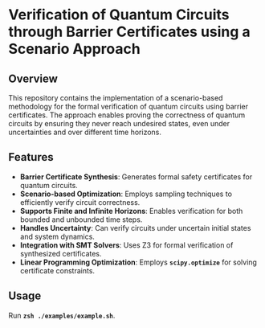 # Verification of Quantum Circuits through Barrier Certificates using a Scenario Approach

## Overview
This repository contains the implementation of a scenario-based methodology for the formal verification of quantum circuits using barrier certificates. The approach enables proving the correctness of quantum circuits by ensuring they never reach undesired states, even under uncertainties and over different time horizons.

## Features
- **Barrier Certificate Synthesis**: Generates formal safety certificates for quantum circuits.
- **Scenario-based Optimization**: Employs sampling techniques to efficiently verify circuit correctness.
- **Supports Finite and Infinite Horizons**: Enables verification for both bounded and unbounded time steps.
- **Handles Uncertainty**: Can verify circuits under uncertain initial states and system dynamics.
- **Integration with SMT Solvers**: Uses Z3 for formal verification of synthesized certificates.
- **Linear Programming Optimization**: Employs **`scipy.optimize`** for solving certificate constraints.


## Usage
Run **`zsh ./examples/example.sh`**.
